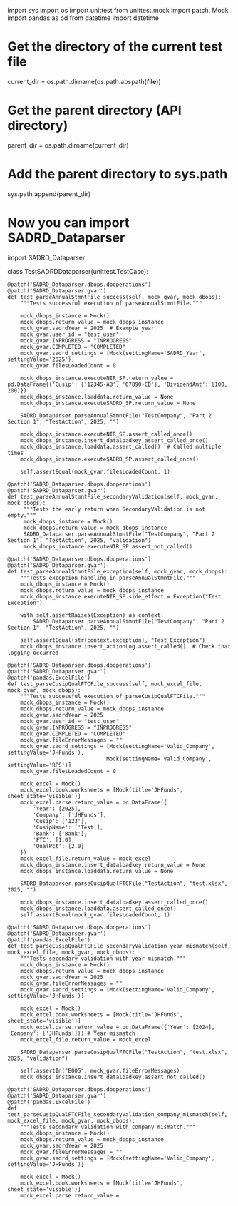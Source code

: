 import sys
import os
import unittest
from unittest.mock import patch, Mock
import pandas as pd
from datetime import datetime

# Get the directory of the current test file
current_dir = os.path.dirname(os.path.abspath(__file__))
# Get the parent directory (API directory)
parent_dir = os.path.dirname(current_dir)
# Add the parent directory to sys.path
sys.path.append(parent_dir)

# Now you can import SADRD_Dataparser
import SADRD_Dataparser

class TestSADRDDataparser(unittest.TestCase):

    @patch('SADRD_Dataparser.dbops.dboperations')
    @patch('SADRD_Dataparser.gvar')
    def test_parseAnnualStmntFile_success(self, mock_gvar, mock_dbops):
        """Tests successful execution of parseAnnualStmntFile."""

        mock_dbops_instance = Mock()
        mock_dbops.return_value = mock_dbops_instance
        mock_gvar.sadrdYear = 2025  # Example year
        mock_gvar.user_id = "test_user"
        mock_gvar.INPROGRESS = "INPROGRESS"
        mock_gvar.COMPLETED = "COMPLETED"
        mock_gvar.sadrd_settings = [Mock(settingName='SADRD_Year', settingValue='2025')]
        mock_gvar.filesLoadedCount = 0

        mock_dbops_instance.executeNIR_SP.return_value = pd.DataFrame({'Cusip': ['12345-AB', '67890-CD'], 'DividendAmt': [100, 200]})
        mock_dbops_instance.loaddata.return_value = None
        mock_dbops_instance.executeSADRD_SP.return_value = None

        SADRD_Dataparser.parseAnnualStmntFile("TestCompany", "Part 2 Section 1", "TestAction", 2025, "")

        mock_dbops_instance.executeNIR_SP.assert_called_once()
        mock_dbops_instance.insert_dataloadkey.assert_called_once()
        mock_dbops_instance.loaddata.assert_called()  # Called multiple times
        mock_dbops_instance.executeSADRD_SP.assert_called_once()

        self.assertEqual(mock_gvar.filesLoadedCount, 1)

    @patch('SADRD_Dataparser.dbops.dboperations')
    @patch('SADRD_Dataparser.gvar')
    def test_parseAnnualStmntFile_secondaryValidation(self, mock_gvar, mock_dbops):
         """Tests the early return when SecondaryValidation is not empty."""
         mock_dbops_instance = Mock()
         mock_dbops.return_value = mock_dbops_instance
         SADRD_Dataparser.parseAnnualStmntFile("TestCompany", "Part 2 Section 1", "TestAction", 2025, "validation")
         mock_dbops_instance.executeNIR_SP.assert_not_called()

    @patch('SADRD_Dataparser.dbops.dboperations')
    @patch('SADRD_Dataparser.gvar')
    def test_parseAnnualStmntFile_exception(self, mock_gvar, mock_dbops):
        """Tests exception handling in parseAnnualStmntFile."""
        mock_dbops_instance = Mock()
        mock_dbops.return_value = mock_dbops_instance
        mock_dbops_instance.executeNIR_SP.side_effect = Exception("Test Exception")

        with self.assertRaises(Exception) as context:
            SADRD_Dataparser.parseAnnualStmntFile("TestCompany", "Part 2 Section 1", "TestAction", 2025, "")

        self.assertEqual(str(context.exception), "Test Exception")
        mock_dbops_instance.insert_actionLog.assert_called()  # Check that logging occurred

    @patch('SADRD_Dataparser.dbops.dboperations')
    @patch('SADRD_Dataparser.gvar')
    @patch('pandas.ExcelFile')
    def test_parseCusipQualFTCFile_success(self, mock_excel_file, mock_gvar, mock_dbops):
        """Tests successful execution of parseCusipQualFTCFile."""
        mock_dbops_instance = Mock()
        mock_dbops.return_value = mock_dbops_instance
        mock_gvar.sadrdYear = 2025
        mock_gvar.user_id = "test_user"
        mock_gvar.INPROGRESS = "INPROGRESS"
        mock_gvar.COMPLETED = "COMPLETED"
        mock_gvar.fileErrorMessages = ""
        mock_gvar.sadrd_settings = [Mock(settingName='Valid_Company', settingValue='JHFunds'),
                                   Mock(settingName='Valid_Company', settingValue='RPS')]
        mock_gvar.filesLoadedCount = 0

        mock_excel = Mock()
        mock_excel.book.worksheets = [Mock(title='JHFunds', sheet_state='visible')]
        mock_excel.parse.return_value = pd.DataFrame({
            'Year': [2025],
            'Company': ['JHFunds'],
            'Cusip': ['123'],
            'CusipName': ['Test'],
            'Bank': ['Bank'],
            'FTC': [1.0],
            'QualPct': [2.0]
        })
        mock_excel_file.return_value = mock_excel
        mock_dbops_instance.insert_dataloadkey.return_value = None
        mock_dbops_instance.loaddata.return_value = None

        SADRD_Dataparser.parseCusipQualFTCFile("TestAction", "test.xlsx", 2025, "")

        mock_dbops_instance.insert_dataloadkey.assert_called_once()
        mock_dbops_instance.loaddata.assert_called_once()
        self.assertEqual(mock_gvar.filesLoadedCount, 1)

    @patch('SADRD_Dataparser.dbops.dboperations')
    @patch('SADRD_Dataparser.gvar')
    @patch('pandas.ExcelFile')
    def test_parseCusipQualFTCFile_secondaryValidation_year_mismatch(self, mock_excel_file, mock_gvar, mock_dbops):
        """Tests secondary validation with year mismatch."""
        mock_dbops_instance = Mock()
        mock_dbops.return_value = mock_dbops_instance
        mock_gvar.sadrdYear = 2025
        mock_gvar.fileErrorMessages = ""
        mock_gvar.sadrd_settings = [Mock(settingName='Valid_Company', settingValue='JHFunds')]

        mock_excel = Mock()
        mock_excel.book.worksheets = [Mock(title='JHFunds', sheet_state='visible')]
        mock_excel.parse.return_value = pd.DataFrame({'Year': [2024], 'Company': ['JHFunds']}) # Year mismatch
        mock_excel_file.return_value = mock_excel

        SADRD_Dataparser.parseCusipQualFTCFile("TestAction", "test.xlsx", 2025, "validation")

        self.assertIn("E005", mock_gvar.fileErrorMessages)
        mock_dbops_instance.insert_dataloadkey.assert_not_called()

    @patch('SADRD_Dataparser.dbops.dboperations')
    @patch('SADRD_Dataparser.gvar')
    @patch('pandas.ExcelFile')
    def test_parseCusipQualFTCFile_secondaryValidation_company_mismatch(self, mock_excel_file, mock_gvar, mock_dbops):
        """Tests secondary validation with company mismatch."""
        mock_dbops_instance = Mock()
        mock_dbops.return_value = mock_dbops_instance
        mock_gvar.sadrdYear = 2025
        mock_gvar.fileErrorMessages = ""
        mock_gvar.sadrd_settings = [Mock(settingName='Valid_Company', settingValue='JHFunds')]

        mock_excel = Mock()
        mock_excel.book.worksheets = [Mock(title='JHFunds', sheet_state='visible')]
        mock_excel.parse.return_value =
